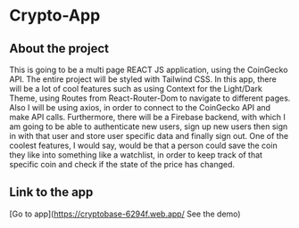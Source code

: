 # Crypto-App

## About the project

This is going to be a multi page REACT JS application, using the CoinGecko API. The entire project will be styled with Tailwind CSS. In this app, there will be a lot of cool features such as using Context for the Light/Dark Theme, using Routes from React-Router-Dom to navigate to different pages. Also I will be using axios, in order to connect to the CoinGecko API and make API calls. Furthermore, there will be a Firebase backend, with which I am going to be able to authenticate new users, sign up new users then sign in with that user and store user specific data and finally sign out. One of the coolest features, I would say, would be that a person could save the coin they like into something like a watchlist, in order to keep track of that specific coin and check if the state of the price has changed.

## Link to the app

[Go to app](https://cryptobase-6294f.web.app/ See the demo)
